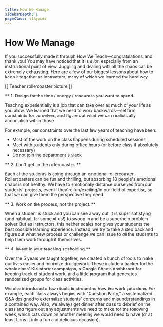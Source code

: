 ```yaml
---
title: How We Manage
sidebarDepth: 1
pageClass: t1kguide
---
```


# How We Manage

If you successfully made it through How We Teach—congratulations, and thank you! You may have noticed that it is *a lot*, especially from an instructional point of view. Juggling and dealing with all the chaos can be extremely exhausting. Here are a few of our biggest lessons about how to keep it together as instructors, many of which we learned the hard way.

[[ Teacher rollercoaster picture ]]

** 1. Design for the time / energy / resources you want to spend.

Teaching experientially is a job that can take over as much of your life as you allow. We learned that we need to work backwards—set firm constraints for ourselves, and figure out what we can realistically accomplish within those.

For example, our constraints over the last few years of teaching have been:
* Most of the work on the class happens during scheduled sessions
* Meet with students only during office hours (or before class if absolutely necessary)
* Do not join the department's Slack

** 2. Don't get on the rollercoaster. **

Each of the students is going through an emotional rollercoaster. Rollercoasters can be fun and thrilling, but absorbing 18 people's emotional chaos is not healthy. We have to emotionally distance ourselves from our students' projects, even if they're fun/exciting/in our field of expertise, so that we can give them the perspective they need.

** 3. Work on the process, not the project. **

When a student is stuck and you can see a way out, it is super satisfying (and habitual, for some of us!) to swoop in and be a superhero problem solver. But as instructors, this neither scales nor gives your students the best possible learning experience. Instead, we try to take a step back and figure out what new process or challenge we can issue to *all* the students to help them work through it themselves.

** 4. Invest in your teaching scaffolding.**

Over the 5 years we taught together, we created a bunch of tools to make our lives easier and minimize drudgework. These include a tracker for the whole class' Kickstarter campaigns, a Google Sheets dashboard for keeping track of student work, and a little program that generates randomized groups for class activities.

We also introduced a few rituals to streamline how the work gets done. For example, each class always begins with "Question Party," a systematized Q&A designed to externalize students' concerns and misunderstandings in a contained way. Also, we always get dinner after class to debrief on the class and figure out any adjustments we need to make for the following week, which cuts down on another meeting we would need to have (or at least turns it into a fun and delicious occasion).